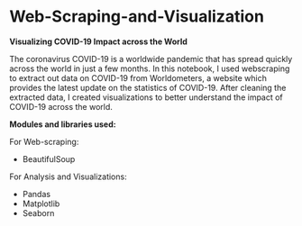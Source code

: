 # Web-Scraping-and-Visualization
**Visualizing COVID-19 Impact across the World**


The coronavirus COVID-19 is a worldwide pandemic that has spread quickly across the world in just a few months. In this notebook, I used webscraping to extract out data on COVID-19 from Worldometers, a website which provides the latest update on the statistics of COVID-19. After cleaning the extracted data, I created visualizations to better understand the impact of COVID-19 across the world.


**Modules and libraries used:**

For Web-scraping:
* BeautifulSoup

For Analysis and Visualizations:
* Pandas
* Matplotlib
* Seaborn

